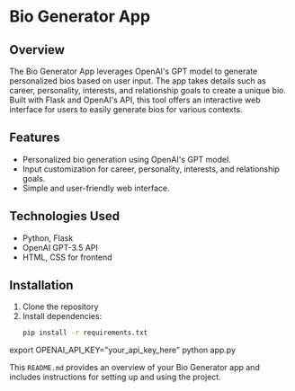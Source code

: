 # Bio Generator App

## Overview
The Bio Generator App leverages OpenAI's GPT model to generate personalized bios based on user input. The app takes details such as career, personality, interests, and relationship goals to create a unique bio. Built with Flask and OpenAI's API, this tool offers an interactive web interface for users to easily generate bios for various contexts.

## Features
- Personalized bio generation using OpenAI's GPT model.
- Input customization for career, personality, interests, and relationship goals.
- Simple and user-friendly web interface.

## Technologies Used
- Python, Flask
- OpenAI GPT-3.5 API
- HTML, CSS for frontend

## Installation
1. Clone the repository
2. Install dependencies:
   ```bash
   pip install -r requirements.txt
export OPENAI_API_KEY="your_api_key_here"
python app.py

This `README.md` provides an overview of your Bio Generator app and includes instructions for setting up and using the project.
